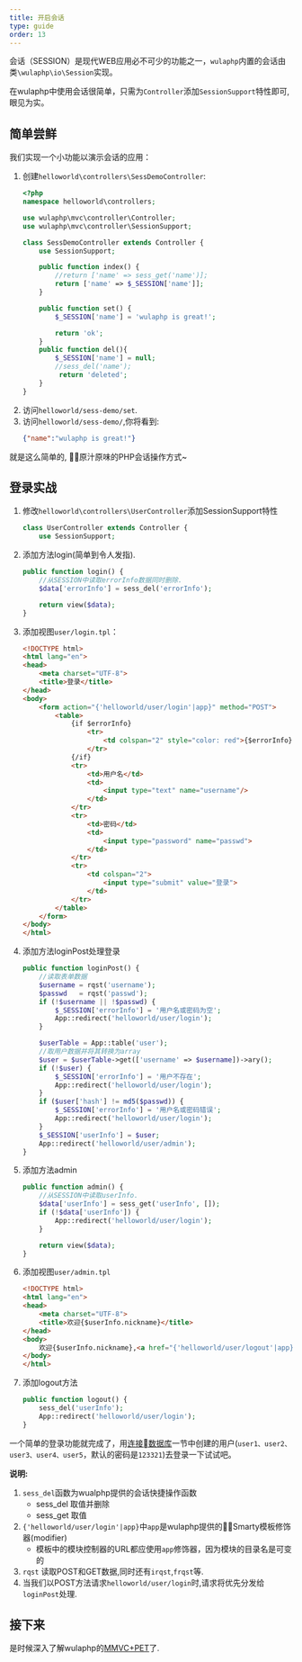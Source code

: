 ```yaml
---
title: 开启会话
type: guide
order: 13
---
```


会话（SESSION）是现代WEB应用必不可少的功能之一，`wulaphp`内置的会话由类`\wulaphp\io\Session`实现。

在wulaphp中使用会话很简单，只需为`Controller`添加`SessionSupport`特性即可, 眼见为实。

## 简单尝鲜

我们实现一个小功能以演示会话的应用：

1. 创建`helloworld\controllers\SessDemoController`:
    ```php
    <?php
    namespace helloworld\controllers;

    use wulaphp\mvc\controller\Controller;
    use wulaphp\mvc\controller\SessionSupport;

    class SessDemoController extends Controller {
        use SessionSupport;

        public function index() {
            //return ['name' => sess_get('name')];
            return ['name' => $_SESSION['name']];
        }

        public function set() {
            $_SESSION['name'] = 'wulaphp is great!';

            return 'ok';
        }
        public function del(){
            $_SESSION['name'] = null;
            //sess_del('name');
             return 'deleted';
        }
    }
    ```
2. 访问`helloworld/sess-demo/set`.
3. 访问`helloworld/sess-demo/`,你将看到:
    ```json
    {"name":"wulaphp is great!"}
    ```

就是这么简单的, 原汁原味的PHP会话操作方式~

## 登录实战

1. 修改`helloworld\controllers\UserController`添加SessionSupport特性
    ```php
    class UserController extends Controller {
        use SessionSupport;
    ```
2. 添加方法login(简单到令人发指).
    ```php
    public function login() {
        //从SESSION中读取errorInfo数据同时删除.
        $data['errorInfo'] = sess_del('errorInfo');

        return view($data);
    }
    ```
3. 添加视图`user/login.tpl`：
    ```html
    <!DOCTYPE html>
    <html lang="en">
    <head>
        <meta charset="UTF-8">
        <title>登录</title>
    </head>
    <body>
        <form action="{'helloworld/user/login'|app}" method="POST">
            <table>
                {if $errorInfo}
                    <tr>
                        <td colspan="2" style="color: red">{$errorInfo}</td>
                    </tr>
                {/if}
                <tr>
                    <td>用户名</td>
                    <td>
                        <input type="text" name="username"/>
                    </td>
                </tr>
                <tr>
                    <td>密码</td>
                    <td>
                        <input type="password" name="passwd">
                    </td>
                </tr>
                <tr>
                    <td colspan="2">
                        <input type="submit" value="登录">
                    </td>
                </tr>
            </table>
        </form>
    </body>
    </html>
    ```
4. 添加方法loginPost处理登录
    ```php
    public function loginPost() {
        //读取表单数据
        $username = rqst('username');
        $passwd   = rqst('passwd');
        if (!$username || !$passwd) {
            $_SESSION['errorInfo'] = '用户名或密码为空';
            App::redirect('helloworld/user/login');
        }

        $userTable = App::table('user');
        //取用户数据并将其转换为array
        $user = $userTable->get(['username' => $username])->ary();
        if (!$user) {
            $_SESSION['errorInfo'] = '用户不存在';
            App::redirect('helloworld/user/login');
        }
        if ($user['hash'] != md5($passwd)) {
            $_SESSION['errorInfo'] = '用户名或密码错误';
            App::redirect('helloworld/user/login');
        }
        $_SESSION['userInfo'] = $user;
        App::redirect('helloworld/user/admin');
    }
    ```
5. 添加方法admin
    ```php
    public function admin() {
        //从SESSION中读取userInfo.
        $data['userInfo'] = sess_get('userInfo', []);
        if (!$data['userInfo']) {
            App::redirect('helloworld/user/login');
        }

        return view($data);
    }
    ```
6. 添加视图`user/admin.tpl`
    ```html
    <!DOCTYPE html>
    <html lang="en">
    <head>
        <meta charset="UTF-8">
        <title>欢迎{$userInfo.nickname}</title>
    </head>
    <body>
        欢迎{$userInfo.nickname},<a href="{'helloworld/user/logout'|app}">退出</a>
    </body>
    </html>
    ```
7. 添加logout方法
    ```php
    public function logout() {
        sess_del('userInfo');
        App::redirect('helloworld/user/login');
    }
    ```

一个简单的登录功能就完成了，用[连接数据库](database.html)一节中创建的用户(`user1、user2、user3、user4、user5`，默认的密码是`123321`)去登录一下试试吧。

**说明:**

1. `sess_del`函数为wualphp提供的会话快捷操作函数
    * sess_del 取值并删除
    * sess_get 取值
2. `{'helloworld/user/login'|app}`中`app`是wulaphp提供的Smarty模板修饰器(modifier)
    * 模板中的模块控制器的URL都应使用`app`修饰器，因为模块的目录名是可变的
3. `rqst` 读取POST和GET数据,同时还有`irqst`,`frqst`等.
4. 当我们以POST方法请求`helloworld/user/login`时,请求将优先分发给`loginPost`处理.

## 接下来

是时候深入了解wulaphp的[MMVC+PET](mvc)了.
